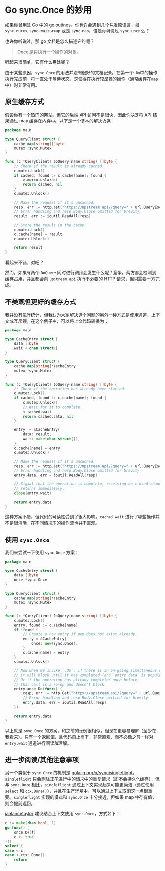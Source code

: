 # Go sync.Once 的妙用

如果你曾用过 Go 中的 goroutines，你也许会遇到几个并发原语言，如 `sync.Mutex`, `sync.WaitGroup` 或是 `sync.Map`，但是你听说过 `sync.Once` 么？

也许你听说过，那 go 文档是怎么描述它的呢？

> Once 是只执行一个操作的对象。 

听起来很简单，它有什么用处呢？

由于某些原因，`sync.Once` 的用法并没有很好的文档记录。在第一个`.Do`中的操作执行完成前，将一直处于等待状态，这使得在执行较昂贵的操作（通常缓存在`map`中）时非常有用。

## 原生缓存方式

假设你有一个热门的网站，但它的后端 API 访问不是很快，因此你决定将 API 结果通过 map 缓存在内存中。以下是一个基本的解决方案：

```go
package main

type QueryClient struct {
    cache map[string][]byte
    mutex *sync.Mutex
}

func (c *QueryClient) DoQuery(name string) []byte {
    // Check if the result is already cached.
    c.mutex.Lock()
    if cached, found := c.cache[name]; found {
        c.mutex.Unlock()
        return cached, nil
    }
    c.mutex.Unlock()

    // Make the request if it's uncached.
    resp, err := http.Get("https://upstream.api/?query=" + url.QueryEscape(name))
    // Error handling and resp.Body.Close omitted for brevity.
    result, err := ioutil.ReadAll(resp)

    // Store the result in the cache.
    c.mutex.Lock()
    c.cache[name] = result
    c.mutex.Unlock()

    return result
}
```

看起来不错，对吧？

然而，如果有两个 `DoQuery` 同时进行调用会发生什么呢？竞争。两方都会检测到缓存占用，并且都会向 `upstream.api` 执行不必要的 HTTP 请求，但只需要一方完成。

## 不美观但更好的缓存方式

我并没有进行统计，但我认为大家解决这个问题的另外一种方式是使用通道、上下文或互斥锁。在这个例子中，可以将上文代码转换为：

```go
package main

type CacheEntry struct {
    data []byte
    wait <-chan struct{}
}

type QueryClient struct {
    cache map[string]*CacheEntry
    mutex *sync.Mutex
}

func (c *QueryClient) DoQuery(name string) []byte {
    // Check if the operation has already been started.
    c.mutex.Lock()
    if cached, found := c.cache[name]; found {
        c.mutex.Unlock()
        // Wait for it to complete.
        <-cached.wait
        return cached.data, nil
    }

    entry := &CacheEntry{
        data: result,
        wait: make(chan struct{}),
    }
    c.cache[name] = entry
    c.mutex.Unlock()

    // Make the request if it's uncached.
    resp, err := http.Get("https://upstream.api/?query=" + url.QueryEscape(name))
    // Error handling and resp.Body.Close omitted for brevity
    entry.data, err = ioutil.ReadAll(resp)

    // Signal that the operation is complete, receiving on closed channels
    // returns immediately.
    close(entry.wait)

    return entry.data
}
```

这种方案不错，但代码的可读性受到了很大影响。`cached.wait` 进行了哪些操作并不是很清晰，在不同情况下的操作流也并不直观。

## 使用 `sync.Once`

我们来尝试一下使用 `sync.Once` 方案： 

```go
package main

type CacheEntry struct {
    data []byte
    once *sync.Once
}

type QueryClient struct {
    cache map[string]*CacheEntry
    mutex *sync.Mutex
}

func (c *QueryClient) DoQuery(name string) []byte {
    c.mutex.Lock()
    entry, found := c.cache[name]
    if !found {
        // Create a new entry if one does not exist already.
        entry = &CacheEntry{
            once: new(sync.Once),
        }
        c.cache[name] = entry
    }
    c.mutex.Unlock()

    // Now when we invoke `.Do`, if there is an on-going simultaneous operation,
    // it will block until it has completed (and `entry.data` is populated).
    // Or if the operation has already completed once before,
    // this call is a no-op and doesn't block.
    entry.once.Do(func() {
        resp, err := http.Get("https://upstream.api/?query=" + url.QueryEscape(name))
        // Error handling and resp.Body.Close omitted for brevity
        entry.data, err = ioutil.ReadAll(resp)
    })

    return entry.data
}
```

以上就是 `sync.Once` 的方案，和之前的示例很相似，但现在更容易理解（至少在我看来）。只有一个返回值，且代码自上而下，非常直观，而不必像之前一样对 `entry.wait` 通道进行阅读和理解。

## 进一步阅读/其他注意事项

另一个类似于 `sync.Once` 的机制是 [golang.org/x/sync/singleflight](https://pkg.go.dev/golang.org/x/sync/singleflight)。`singleflight` 只会删除正在进行中的请求中的重复请求（即不会持久化缓存），但与 `sync.Once` 相比，`singleflight` 通过上下文实现起来可能更简洁（通过使用 `select` 和 `ctx.Done()`），并且在生产环境中，可以通过上下文取消这一点很重要。`singleflight` 实现的模式和 `sync.Once` 十分接近，但如果 map 中存有值，则会提前返回。

[ianlancetaylor](https://github.com/golang/go/issues/25312#issuecomment-387800105) 建议结合上下文使用 `sync.Once`，方式如下：

```go
c := make(chan bool, 1)
go func() {
    once.Do(f)
    c <- true
}()
select {
case <-c:
case <-ctxt.Done():
    return
}
```